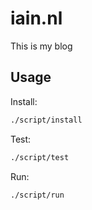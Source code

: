 # iain.nl

This is my blog

## Usage

Install:

``` bash
./script/install
```

Test:

``` bash
./script/test
```

Run:

``` bash
./script/run
```
